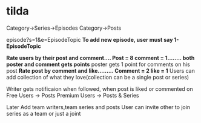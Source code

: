 # tilda

Category->Series->Episodes
Category->Posts

episode?s=1&e=EpisodeTopic
**To add new episode, user must say 1-EpisodeTopic**

**Rate users by their post and comment.... Post = 8 comment = 1........ both poster and comment gets points**
poster gets 1 point for comments on his post
**Rate post by comment and like.........   Comment = 2 like = 1**
Users can add collection of what they love(collection can be a single post or series)


Writer gets notificaion when followed, when post is liked or commented on
Free Users -> Posts
Premium Users -> Posts & Series



Later Add team writers,team series and posts
User can invite other to join series as a team or just a joint